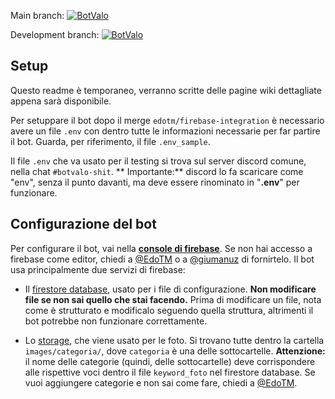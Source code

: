 Main
branch: [![BotValo](https://github.com/giumanuz/Bot_valo/actions/workflows/python-app.yml/badge.svg?branch=main)](https://github.com/giumanuz/Bot_valo/actions/workflows/python-app.yml)

Development
branch: [![BotValo](https://github.com/giumanuz/Bot_valo/actions/workflows/python-app.yml/badge.svg?branch=dev)](https://github.com/giumanuz/Bot_valo/actions/workflows/python-app.yml)

## Setup

Questo readme è temporaneo, verranno scritte delle pagine wiki dettagliate appena sarà disponibile.

Per setuppare il bot dopo il merge `edotm/firebase-integration` è necessario avere un file `.env` con dentro tutte le
informazioni necessarie per far partire il bot. Guarda, per riferimento, il file `.env_sample`.

Il file `.env` che va usato per il testing si trova sul server discord comune, nella chat `#botvalo-shit`. **
Importante:** discord lo fa scaricare come "env", senza il punto davanti, ma deve essere rinominato in "**.env**" per
funzionare.

## Configurazione del bot

Per configurare il bot, vai nella [**console di
firebase**](https://console.firebase.google.com/u/0/project/botvalodatabase). Se non hai accesso a firebase come editor,
chiedi a [@EdoTM](https://github.com/EdoTM) o a [@giumanuz](https://github.com/giumanuz) di fornirtelo. Il bot usa
principalmente due servizi di firebase:

+ Il [firestore database](https://console.firebase.google.com/u/0/project/botvalodatabase/firestore/), usato per i file
  di configurazione. **Non modificare file se non sai quello che stai facendo.** Prima di modificare un file, nota come
  è strutturato e modificalo seguendo quella struttura, altrimenti il bot potrebbe non funzionare correttamente.

+ Lo [storage](https://console.firebase.google.com/u/0/project/botvalodatabase/storage), che viene usato per le foto. Si
  trovano tutte dentro la cartella `images/categoria/`, dove `categoria` è una delle sottocartelle. **Attenzione:** il
  nome delle categorie
  (quindi, delle sottocartelle) deve corrispondere alle rispettive voci dentro il file
  `keyword_foto` nel firestore database. Se vuoi aggiungere categorie e non sai come fare, chiedi
  a [@EdoTM](https://github.com/EdoTM).
